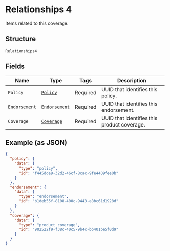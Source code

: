 
# Relationships 4

Items related to this coverage.

## Structure

`Relationships4`

## Fields

| Name | Type | Tags | Description |
|  --- | --- | --- | --- |
| `Policy` | [`Policy`](../../doc/models/policy.md) | Required | UUID that identifies this policy. |
| `Endorsement` | [`Endorsement`](../../doc/models/endorsement.md) | Required | UUID that identifies this endorsement. |
| `Coverage` | [`Coverage`](../../doc/models/coverage.md) | Required | UUID that identifies this product coverage. |

## Example (as JSON)

```json
{
  "policy": {
    "data": {
      "type": "policy",
      "id": "f445dde9-32d2-46cf-8cac-9fe4409fee0b"
    }
  },
  "endorsement": {
    "data": {
      "type": "endorsement",
      "id": "b1deb55f-8108-400c-9443-e8bc61d1928d"
    }
  },
  "coverage": {
    "data": {
      "type": "product_coverage",
      "id": "902522f9-f38c-40c5-9b4c-bb401be5f0d9"
    }
  }
}
```

